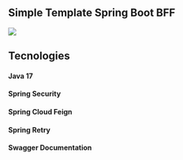 ## Simple Template Spring Boot BFF
![](https://i.ibb.co/vQxccCX/Diagrama-sem-nome-drawio.png)

## Tecnologies

#### Java 17
#### Spring Security
#### Spring Cloud Feign
#### Spring Retry
#### Swagger Documentation